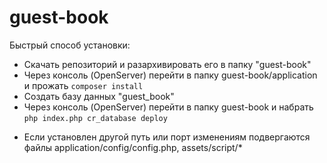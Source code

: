 # guest-book

Быстрый способ установки:
+ Скачать репозиторий и разархивировать его в папку "guest-book"
+ Через консоль (OpenServer) перейти в папку guest-book/application и прожать ``` composer install ```
+ Создать базу данных "guest_book"
+ Через консоль (OpenServer) перейти в папку guest-book и набрать ``` php index.php cr_database deploy ```
- Если установлен другой путь или порт изменениям подвергаются файлы application/config/config.php, assets/script/*
